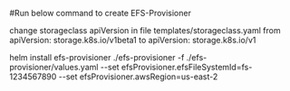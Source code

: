 #Run below command to create EFS-Provisioner


change storageclass apiVersion in file templates/storageclass.yaml from apiVersion: storage.k8s.io/v1beta1 to apiVersion: storage.k8s.io/v1


helm install efs-provisioner ./efs-provisioner -f ./efs-provisioner/values.yaml --set efsProvisioner.efsFileSystemId=fs-1234567890 --set efsProvisioner.awsRegion=us-east-2
